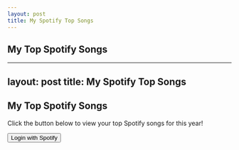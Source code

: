 ```yaml
---
layout: post
title: My Spotify Top Songs
---
```


## My Top Spotify Songs
---
layout: post
title: My Spotify Top Songs
---

## My Top Spotify Songs

<p>Click the button below to view your top Spotify songs for this year!</p>

<button id="loginButton">Login with Spotify</button>

<div id="topSongs"></div>

<script>
  document.getElementById('loginButton').addEventListener('click', function() {
    // Redirect to Spotify login
    var client_id = '029941bb0f4b47768c899b25819fa09d';
    var redirect_uri = 'https://amenti4k.github.io/2023/08/16/Top-Songs.html'; // Make sure this matches your Jekyll page URL
    var scopes = 'user-top-read'; // Requesting permission to read user's top tracks
    var url = 'https://accounts.spotify.com/authorize?response_type=code&client_id=' + client_id + 
              '&scope=' + encodeURIComponent(scopes) + 
              '&redirect_uri=' + encodeURIComponent(redirect_uri);
    window.location = url;
  });

  // Check for Spotify authorization code in the URL
  var urlParams = new URLSearchParams(window.location.search);
  var code = urlParams.get('code');
  if (code) {
    // You have the authorization code, so you can now request the access token.

    fetch('https://top-albums-7afbbed9dee6.herokuapp.com/', { // Adjust this URL if needed
      method: 'POST',
      headers: { 'Content-Type': 'application/json' },
      body: JSON.stringify({ code: code }),
    })
      .then(response => response.json())
      .then(data => {
        // Use the access token to fetch the top songs
        var accessToken = data.access_token;
        fetch('https://api.spotify.com/v1/me/top/tracks?time_range=medium_term', {
          headers: { 'Authorization': 'Bearer ' + accessToken },
        })
          .then(response => response.json())
          .then(data => {
            // Display the top songs
            var topSongsDiv = document.getElementById('topSongs');
            data.items.forEach(track => {
              topSongsDiv.innerHTML += '<p>' + track.name + ' by ' + track.artists[0].name + '</p>';
            });
          });
      });
  }
</script>
